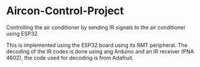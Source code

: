 # Aircon-Control-Project
Controlling the air conditioner by sending IR signals to the air conditioner using ESP32

This is implemented using the ESP32 board using its RMT peripheral. The decoding of the IR codes is done using ang Arduino and an IR receiver (PNA 4602), the code used for decoding is from Adafruit.
